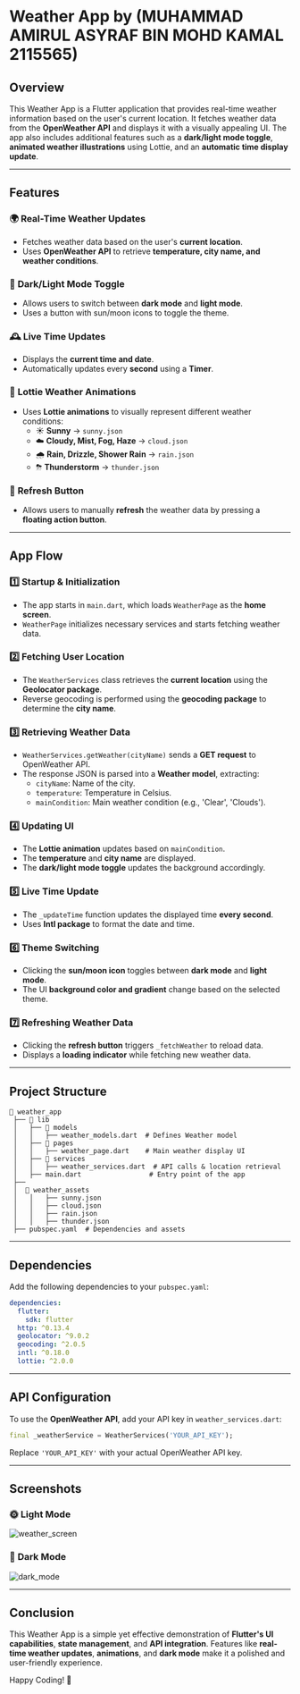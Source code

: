 # Weather App by (MUHAMMAD AMIRUL ASYRAF BIN MOHD KAMAL 2115565)

## Overview
This Weather App is a Flutter application that provides real-time weather information based on the user's current location. It fetches weather data from the **OpenWeather API** and displays it with a visually appealing UI. The app also includes additional features such as a **dark/light mode toggle**, **animated weather illustrations** using Lottie, and an **automatic time display update**.

---

## Features

### 🌍 **Real-Time Weather Updates**
- Fetches weather data based on the user's **current location**.
- Uses **OpenWeather API** to retrieve **temperature, city name, and weather conditions**.

### 🎨 **Dark/Light Mode Toggle**
- Allows users to switch between **dark mode** and **light mode**.
- Uses a button with sun/moon icons to toggle the theme.

### 🕰 **Live Time Updates**
- Displays the **current time and date**.
- Automatically updates every **second** using a **Timer**.

### 🎥 **Lottie Weather Animations**
- Uses **Lottie animations** to visually represent different weather conditions:
  - ☀️ **Sunny** → `sunny.json`
  - ☁️ **Cloudy, Mist, Fog, Haze** → `cloud.json`
  - 🌧 **Rain, Drizzle, Shower Rain** → `rain.json`
  - ⛈ **Thunderstorm** → `thunder.json`

### 🔄 **Refresh Button**
- Allows users to manually **refresh** the weather data by pressing a **floating action button**.

---

## App Flow

### 1️⃣ **Startup & Initialization**
- The app starts in `main.dart`, which loads `WeatherPage` as the **home screen**.
- `WeatherPage` initializes necessary services and starts fetching weather data.

### 2️⃣ **Fetching User Location**
- The `WeatherServices` class retrieves the **current location** using the **Geolocator package**.
- Reverse geocoding is performed using the **geocoding package** to determine the **city name**.

### 3️⃣ **Retrieving Weather Data**
- `WeatherServices.getWeather(cityName)` sends a **GET request** to OpenWeather API.
- The response JSON is parsed into a **Weather model**, extracting:
  - `cityName`: Name of the city.
  - `temperature`: Temperature in Celsius.
  - `mainCondition`: Main weather condition (e.g., 'Clear', 'Clouds').

### 4️⃣ **Updating UI**
- The **Lottie animation** updates based on `mainCondition`.
- The **temperature** and **city name** are displayed.
- The **dark/light mode toggle** updates the background accordingly.

### 5️⃣ **Live Time Update**
- The `_updateTime` function updates the displayed time **every second**.
- Uses **Intl package** to format the date and time.

### 6️⃣ **Theme Switching**
- Clicking the **sun/moon icon** toggles between **dark mode** and **light mode**.
- The UI **background color and gradient** change based on the selected theme.

### 7️⃣ **Refreshing Weather Data**
- Clicking the **refresh button** triggers `_fetchWeather` to reload data.
- Displays a **loading indicator** while fetching new weather data.

---

## Project Structure
```
📂 weather_app
 ├── 📂 lib
 │   ├── 📂 models
 │   │   ├── weather_models.dart  # Defines Weather model
 │   ├── 📂 pages
 │   │   ├── weather_page.dart    # Main weather display UI
 │   ├── 📂 services
 │   │   ├── weather_services.dart  # API calls & location retrieval
 │   ├── main.dart                 # Entry point of the app
 ├── 
 │  📂 weather_assets
 │   │   ├── sunny.json
 │   │   ├── cloud.json
 │   │   ├── rain.json
 │   │   ├── thunder.json
 ├── pubspec.yaml  # Dependencies and assets
```

---

## Dependencies
Add the following dependencies to your `pubspec.yaml`:

```yaml
dependencies:
  flutter:
    sdk: flutter
  http: ^0.13.4
  geolocator: ^9.0.2
  geocoding: ^2.0.5
  intl: ^0.18.0
  lottie: ^2.0.0
```

---

## API Configuration
To use the **OpenWeather API**, add your API key in `weather_services.dart`:

```dart
final _weatherService = WeatherServices('YOUR_API_KEY');
```
Replace `'YOUR_API_KEY'` with your actual OpenWeather API key.

---

## Screenshots
### 🌞 **Light Mode**
![weather_screen](https://github.com/user-attachments/assets/602b3fe4-9076-4ac7-8a99-3722d80121ed)


### 🌙 **Dark Mode**
![dark_mode](https://github.com/user-attachments/assets/6e96572a-0c54-4fcd-b17c-4ebe19c9ceb2)

---

## Conclusion
This Weather App is a simple yet effective demonstration of **Flutter's UI capabilities**, **state management**, and **API integration**. Features like **real-time weather updates**, **animations**, and **dark mode** make it a polished and user-friendly experience.

Happy Coding! 🚀

